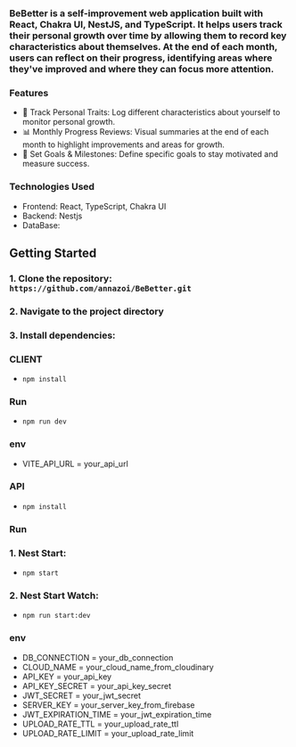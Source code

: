 ### ΒeBetter is a self-improvement web application built with React, Chakra UI, NestJS, and TypeScript. It helps users track their personal growth over time by allowing them to record key characteristics about themselves. At the end of each month, users can reflect on their progress, identifying areas where they've improved and where they can focus more attention.

### Features

- 📝 Track Personal Traits: Log different characteristics about yourself to monitor personal growth.
- 📊 Monthly Progress Reviews: Visual summaries at the end of each month to highlight improvements and areas for growth.
- 🌟 Set Goals & Milestones: Define specific goals to stay motivated and measure success.

### Technologies Used

- Frontend: React, TypeScript, Chakra UI
- Backend: Nestjs
- DataBase:

## Getting Started

### 1. Clone the repository: `https://github.com/annazoi/BeBetter.git`

### 2. Navigate to the project directory

### 3. Install dependencies:

### CLIENT

- `npm install`

### Run

- `npm run dev`

### env

- VITE_API_URL = your_api_url

### API

- `npm install`

### Run

### 1. Nest Start:

- `npm start`

### 2. Nest Start Watch:

- `npm run start:dev`

### env

- DB_CONNECTION = your_db_connection
- CLOUD_NAME = your_cloud_name_from_cloudinary
- API_KEY = your_api_key
- API_KEY_SECRET = your_api_key_secret
- JWT_SECRET = your_jwt_secret
- SERVER_KEY = your_server_key_from_firebase
- JWT_EXPIRATION_TIME = your_jwt_expiration_time
- UPLOAD_RATE_TTL = your_upload_rate_ttl
- UPLOAD_RATE_LIMIT = your_upload_rate_limit
